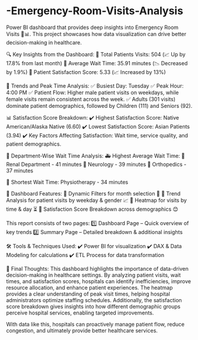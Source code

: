 # -Emergency-Room-Visits-Analysis
 Power BI dashboard that provides deep insights into Emergency Room Visits 🏥📊. This project showcases how data visualization can drive better decision-making in healthcare.

🔍 Key Insights from the Dashboard:
🔹 Total Patients Visits: 504 (📈 Up by 17.8% from last month)
🔹 Average Wait Time: 35.91 minutes (📉 Decreased by 1.9%)
🔹 Patient Satisfaction Score: 5.33 (📈 Increased by 13%)

📅 Trends and Peak Time Analysis:
✅ Busiest Day: Tuesday
✅ Peak Hour: 4:00 PM
✅ Patient Flow: Higher male patient visits on weekdays, while female visits remain consistent across the week.
✅ Adults (301 visits) dominate patient demographics, followed by Children (111) and Seniors (92).

📊 Satisfaction Score Breakdown:
✔️ Highest Satisfaction Score: Native American/Alaska Native (6.60)
✔️ Lowest Satisfaction Score: Asian Patients (3.94)
✔️ Key Factors Affecting Satisfaction: Wait time, service quality, and patient demographics.

🏥 Department-Wise Wait Time Analysis:
🚑 Highest Average Wait Time:
🔹 Renal Department - 41 minutes
🔹 Neurology - 39 minutes
🔹 Orthopedics - 37 minutes

🔹 Shortest Wait Time: Physiotherapy - 34 minutes

🎯 Dashboard Features:
📌 Dynamic Filters for month selection 📆
📌 Trend Analysis for patient visits by weekday & gender 📈
📌 Heatmap for visits by time & day ⏳
📌 Satisfaction Score Breakdown across demographics 😊

This report consists of two pages:
1️⃣ Dashboard Page – Quick overview of key trends
2️⃣ Summary Page – Detailed breakdown & additional insights

🛠 Tools & Techniques Used:
✔️ Power BI for visualization
✔️ DAX & Data Modeling for calculations
✔️ ETL Process for data transformation

📌 Final Thoughts:
This dashboard highlights the importance of data-driven decision-making in healthcare settings. By analyzing patient visits, wait times, and satisfaction scores, hospitals can identify inefficiencies, improve resource allocation, and enhance patient experiences. The heatmap provides a clear understanding of peak visit times, helping hospital administrators optimize staffing schedules. Additionally, the satisfaction score breakdown gives insights into how different demographic groups perceive hospital services, enabling targeted improvements.

With data like this, hospitals can proactively manage patient flow, reduce congestion, and ultimately provide better healthcare services.
